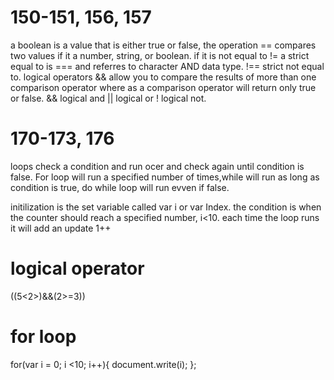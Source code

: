 # 150-151, 156, 157
a boolean is a value that is either true or false, the operation == compares two values if it a number, string, or boolean. if it is not equal to !=  a strict equal to is === and referres to character AND data type. !== strict not equal to. logical operators && allow you to compare the results of more than one comparison operator where as a comparison operator will return only true or false. && logical and || logical or ! logical not.  


# 170-173, 176
loops check a condition and run ocer and check again until condition is false. For loop will run a specified number of times,while will run as long as condition is true, do while loop will run evven if false. 

initilization is the set variable called var i or var Index. the condition is when the counter should reach a specified number, i<10. each time the loop runs it will add an update 1++ 


# logical operator 
((5<2>)&&(2>=3))

# for loop

for(var i = 0; i <10; i++){
    document.write(i);
};